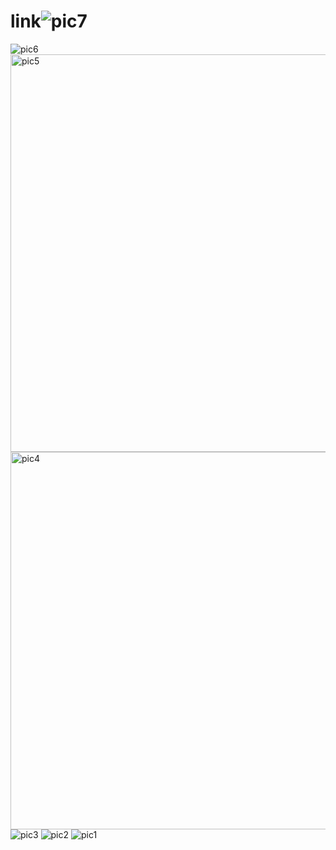 # link![pic7](https://github.com/user-attachments/assets/e0c2aec2-a7c9-4d8c-aca7-bdd2c4cac829)
![pic6](https://github.com/user-attachments/assets/cc13dfd8-601b-4435-9c64-8d756b3138ff)
<img width="592" height="636" alt="pic5" src="https://github.com/user-attachments/assets/798781b9-e8f6-4289-9580-2d7bb8c4acae" />
<img width="599" height="604" alt="pic4" src="https://github.com/user-attachments/assets/6b8c8b36-a6db-487b-818b-53f6dcfddea9" />
![pic3](https://github.com/user-attachments/assets/2fc0d88d-9d08-4f65-83db-242de1b573fb)
![pic2](https://github.com/user-attachments/assets/bf71bd44-629e-4fcb-993d-6469308501ad)
![pic1](https://github.com/user-attachments/assets/73ed7deb-ec4d-4128-82f8-2828147b0dac)
